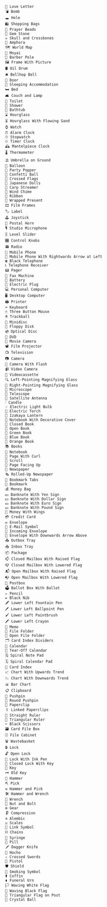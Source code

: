     💌 Love Letter
    💣 Bomb
    🕳 Hole
    🛍 Shopping Bags
    📿 Prayer Beads
    💎 Gem Stone
    ☠ Skull and Crossbones
    🏺 Amphora
    🗺 World Map
    🗿 Moyai
    💈 Barber Pole
    🖼 Frame With Picture
    🛢 Oil Drum
    🛎 Bellhop Bell
    🚪 Door
    🛌 Sleeping Accommodation
    🛏 Bed
    🛋 Couch and Lamp
    🚽 Toilet
    🚿 Shower
    🛁 Bathtub
    ⌛ Hourglass
    ⏳ Hourglass With Flowing Sand
    ⌚ Watch
    ⏰ Alarm Clock
    ⏱ Stopwatch
    ⏲ Timer Clock
    🕰 Mantelpiece Clock
    🌡 Thermometer
    ⛱ Umbrella on Ground
    🎈 Balloon
    🎉 Party Popper
    🎊 Confetti Ball
    🎌 Crossed Flags
    🎎 Japanese Dolls
    🎏 Carp Streamer
    🎐 Wind Chime
    🎀 Ribbon
    🎁 Wrapped Present
    🎞 Film Frames
    🏷 Label
    🕹 Joystick
    📯 Postal Horn
    🎙 Studio Microphone
    🎚 Level Slider
    🎛 Control Knobs
    📻 Radio
    📱 Mobile Phone
    📲 Mobile Phone With Rightwards Arrow at Left
    ☎️ Black Telephone
    📞 Telephone Receiver
    📟 Pager
    📠 Fax Machine
    🔋 Battery
    🔌 Electric Plug
    💻 Personal Computer
    🖥 Desktop Computer
    🖨 Printer
    ⌨ Keyboard
    🖱 Three Button Mouse
    🖲 Trackball
    💽 Minidisc
    💾 Floppy Disk
    💿 Optical Disc
    📀 DVD
    🎥 Movie Camera
    📽 Film Projector
    📺 Television
    📷 Camera
    📸 Camera With Flash
    📹 Video Camera
    📼 Videocassette
    🔍 Left-Pointing Magnifying Glass
    🔎 Right-Pointing Magnifying Glass
    🔬 Microscope
    🔭 Telescope
    📡 Satellite Antenna
    🕯 Candle
    💡 Electric Light Bulb
    🔦 Electric Torch
    🏮 Izakaya Lantern
    📔 Notebook With Decorative Cover
    📕 Closed Book
    📖 Open Book
    📗 Green Book
    📘 Blue Book
    📙 Orange Book
    📚 Books
    📓 Notebook
    📃 Page With Curl
    📜 Scroll
    📄 Page Facing Up
    📰 Newspaper
    🗞 Rolled-Up Newspaper
    📑 Bookmark Tabs
    🔖 Bookmark
    💰 Money Bag
    💴 Banknote With Yen Sign
    💵 Banknote With Dollar Sign
    💶 Banknote With Euro Sign
    💷 Banknote With Pound Sign
    💸 Money With Wings
    💳 Credit Card
    ✉️ Envelope
    📧 E-Mail Symbol
    📨 Incoming Envelope
    📩 Envelope With Downwards Arrow Above
    📤 Outbox Tray
    📥 Inbox Tray
    📦 Package
    📫 Closed Mailbox With Raised Flag
    📪 Closed Mailbox With Lowered Flag
    📬 Open Mailbox With Raised Flag
    📭 Open Mailbox With Lowered Flag
    📮 Postbox
    🗳 Ballot Box With Ballot
    ✏️ Pencil
    ✒️ Black Nib
    🖋 Lower Left Fountain Pen
    🖊 Lower Left Ballpoint Pen
    🖌 Lower Left Paintbrush
    🖍 Lower Left Crayon
    📝 Memo
    📁 File Folder
    📂 Open File Folder
    🗂 Card Index Dividers
    📅 Calendar
    📆 Tear-Off Calendar
    🗒 Spiral Note Pad
    🗓 Spiral Calendar Pad
    📇 Card Index
    📈 Chart With Upwards Trend
    📉 Chart With Downwards Trend
    📊 Bar Chart
    📋 Clipboard
    📌 Pushpin
    📍 Round Pushpin
    📎 Paperclip
    🖇 Linked Paperclips
    📏 Straight Ruler
    📐 Triangular Ruler
    ✂️ Black Scissors
    🗃 Card File Box
    🗄 File Cabinet
    🗑 Wastebasket
    🔒 Lock
    🔓 Open Lock
    🔏 Lock With Ink Pen
    🔐 Closed Lock With Key
    🔑 Key
    🗝 Old Key
    🔨 Hammer
    ⛏ Pick
    ⚒ Hammer and Pick
    🛠 Hammer and Wrench
    🔧 Wrench
    🔩 Nut and Bolt
    ⚙ Gear
    🗜 Compression
    ⚗ Alembic
    ⚖ Scales
    🔗 Link Symbol
    ⛓ Chains
    💉 Syringe
    💊 Pill
    🗡 Dagger Knife
    🔪 Hocho
    ⚔ Crossed Swords
    🔫 Pistol
    🛡 Shield
    🚬 Smoking Symbol
    ⚰ Coffin
    ⚱ Funeral Urn
    🏳 Waving White Flag
    🏴 Waving Black Flag
    🚩 Triangular Flag on Post
    🔮 Crystal Ball
